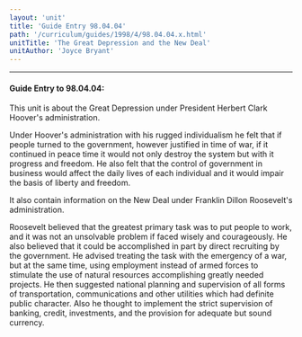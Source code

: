 ```yaml
---
layout: 'unit'
title: 'Guide Entry 98.04.04'
path: '/curriculum/guides/1998/4/98.04.04.x.html'
unitTitle: 'The Great Depression and the New Deal'
unitAuthor: 'Joyce Bryant'
---
```


<body>
<hr/>
 <h4>
  Guide Entry to 98.04.04:
 </h4>
 This unit is about the Great Depression under President Herbert Clark Hoover's administration.
 <p>
  Under Hoover's administration with his rugged individualism he felt that if people turned to the government, however justified in time of war, if it continued in peace time it would not only destroy the system but with it progress and freedom.  He also felt that the control of government in business would affect the daily lives of each individual and it would impair the basis of liberty and freedom.
 </p>
 <p>
  It also contain information on the New Deal under Franklin Dillon Roosevelt's administration.
 </p>
 <p>
  Roosevelt believed that the greatest primary task was to put people to work, and it was not an unsolvable problem if faced wisely and courageously.  He also believed that it could be accomplished in part by direct recruiting by the government.  He advised treating the task with the emergency of a war, but at the same time, using employment instead of armed forces to stimulate the use of natural resources accomplishing greatly needed projects.  He then suggested national planning and supervision of all forms of transportation, communications and other utilities which had definite public character.  Also he thought to implement the strict supervision of banking, credit, investments, and the provision for adequate but sound currency.
 </p>

</body>
